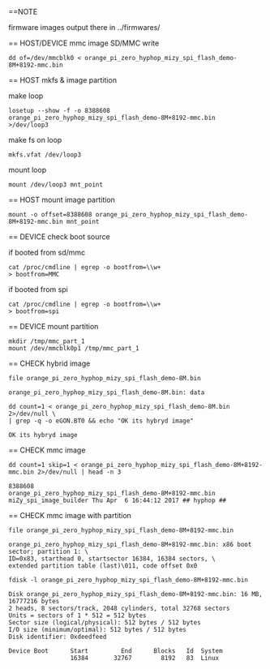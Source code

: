 ==NOTE

firmware images output there in ../firmwares/

== HOST/DEVICE mmc image SD/MMC write

    dd of=/dev/mmcblk0 < orange_pi_zero_hyphop_mizy_spi_flash_demo-8M+8192-mmc.bin

== HOST mkfs & image partition

make loop     

    losetup --show -f -o 8388608 orange_pi_zero_hyphop_mizy_spi_flash_demo-8M+8192-mmc.bin
    >/dev/loop3

make fs on loop

    mkfs.vfat /dev/loop3

mount loop

    mount /dev/loop3 mnt_point

== HOST mount image partition

    mount -o offset=8388608 orange_pi_zero_hyphop_mizy_spi_flash_demo-8M+8192-mmc.bin mnt_point

== DEVICE check boot source 

if booted from sd/mmc

    cat /proc/cmdline | egrep -o bootfrom=\\w+
    > bootfrom=MMC

if booted from spi

    cat /proc/cmdline | egrep -o bootfrom=\\w+
    > bootfrom=spi

== DEVICE mount partition

    mkdir /tmp/mmc_part_1
    mount /dev/mmcblk0p1 /tmp/mmc_part_1

== CHECK hybrid image 

    file orange_pi_zero_hyphop_mizy_spi_flash_demo-8M.bin 

    orange_pi_zero_hyphop_mizy_spi_flash_demo-8M.bin: data

    dd count=1 < orange_pi_zero_hyphop_mizy_spi_flash_demo-8M.bin 2>/dev/null \
	| grep -q -o eGON.BT0 && echo "OK its hybryd image"

    OK its hybryd image


== CHECK mmc image 

    dd count=1 skip=1 < orange_pi_zero_hyphop_mizy_spi_flash_demo-8M+8192-mmc.bin 2>/dev/null | head -n 3 

    8388608                                                        
    orange_pi_zero_hyphop_mizy_spi_flash_demo-8M+8192-mmc.bin      
    miZy_spi_image_builder Thu Apr  6 16:44:12 2017 ## hyphop ##

== CHECK mmc image with partition

    file orange_pi_zero_hyphop_mizy_spi_flash_demo-8M+8192-mmc.bin 

    orange_pi_zero_hyphop_mizy_spi_flash_demo-8M+8192-mmc.bin: x86 boot sector; partition 1: \
	ID=0x83, starthead 0, startsector 16384, 16384 sectors, \
	extended partition table (last)\011, code offset 0x0

    fdisk -l orange_pi_zero_hyphop_mizy_spi_flash_demo-8M+8192-mmc.bin 

    Disk orange_pi_zero_hyphop_mizy_spi_flash_demo-8M+8192-mmc.bin: 16 MB, 16777216 bytes
    2 heads, 8 sectors/track, 2048 cylinders, total 32768 sectors
    Units = sectors of 1 * 512 = 512 bytes
    Sector size (logical/physical): 512 bytes / 512 bytes
    I/O size (minimum/optimal): 512 bytes / 512 bytes
    Disk identifier: 0xdeedfeed

    Device Boot      Start         End      Blocks   Id  System
                     16384       32767        8192   83  Linux
    
